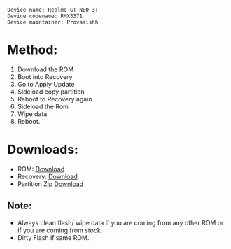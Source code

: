 
```
Device name: Realme GT NEO 3T
Device codename: RMX3371
Device maintainer: Provasishh
```


# Method:

1. Download the ROM
2. Boot into Recovery
3. Go to Apply Update
4. Sideload copy partition
5. Reboot to Recovery again
6. Sideload the Rom
7. Wipe data
8. Reboot.

# Downloads:

* ROM: [Download](https://sourceforge.net/projects/superioros/files/RMX3371/)
* Recovery: [Download](https://sourceforge.net/projects/superioros/files/RMX3371/Recovery/)
* Partition Zip [Download](https://sourceforge.net/projects/superioros/files/RMX3371/Extra/)

## Note:

* Always clean flash/ wipe data if you are coming from any other ROM or if you are coming from stock.
* Dirty Flash if same ROM.
